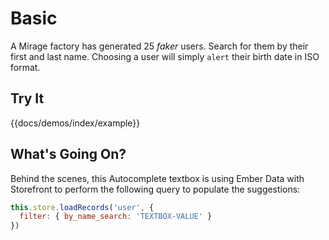 # Basic

A Mirage factory has generated 25 _faker_ users.  Search for them by their first and last name.
Choosing a user will simply `alert` their birth date in ISO format.

## Try It

{{docs/demos/index/example}}

## What's Going On?

Behind the scenes, this Autocomplete textbox is using Ember Data with Storefront 
to perform the following query to populate the suggestions:

```javascript
this.store.loadRecords('user', { 
  filter: { by_name_search: 'TEXTBOX-VALUE' }
})
```


